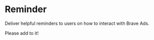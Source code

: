 # Reminder

Deliver helpful reminders to users on how to interact with Brave Ads.

Please add to it!
